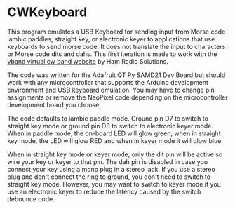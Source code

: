 # CWKeyboard

This program emulates a USB Keyboard for sending input from Morse code iambic paddles, straight key, or electronic keyer to applications that use keyboards to send morse code. It does not translate the input to characters or Morse code dits and dahs. This first iteration is made to work with the [vband virtual cw band website](https://hamradio.solutions/vband/) by Ham Radio Solutions.

The code was written for the Adafruit QT Py SAMD21 Dev Board but should work with any microcontroller that supports the Arduino development environment and USB keyboard emulation. You may have to change pin assignments or remove the NeoPixel code depending on the microcontroller development board you choose.

The code defaults to iambic paddle mode. Ground pin D7 to switch to straight key mode or ground pin D8 to switch to electronic keyer mode. When in paddle mode, the on-board LED will glow green, when in straight key mode, the LED will glow RED and when in keyer mode it will glow blue.

When in straight key mode or keyer mode, only the dit pin will be active so wire your key or keyer to that pin. The dah pin is disabled in case you connect your key using a mono plug in a stereo jack. If you use a stereo plug and don't connect the ring to ground, you don't need to switch to straight key mode. However, you may want to switch to keyer mode if you use an electronic keyer to reduce the latency caused by the switch debounce code.
